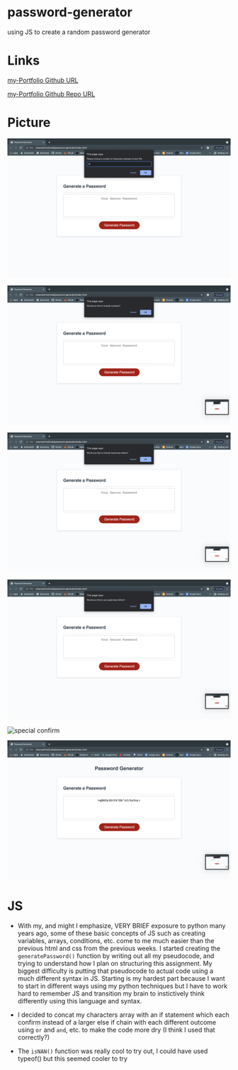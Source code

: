 # password-generator
using JS to create a random password generator

# Links 

[my-Portfolio Github URL](https://cavazosdotcom.github.io/password-generator/)

[my-Portfolio Github Repo URL](https://github.com/cavazosdotcom/password-generator)

# Picture

![prompt](assets/img/prompt.png)

![number confirm](assets/img/confirm-num.png)

![lowercase letter confirm](assets/img/confirm-low.png)

![uppercase letter confirm](assets/img/confirm-up.png)

![special confirm](assets/img/confirm-special.png)

![password generated](assets/img/finished.png)

# JS

- With my, and might I emphasize, VERY BRIEF exposure to python many years ago, some of these basic concepts of JS such as creating variables, arrays, conditions, etc. come to me much easier than the previous html and css from the previous weeks. I started creating the `generatePassword()` function by writing out all my pseudocode, and trying to understand how I plan on structuring this assignment. My biggest difficulty is putting that pseudocode to actual code using a much different syntax in JS. Starting is my hardest part because I want to start in different ways using my python techniques but I have to work hard to remember JS and transition my brain to instictively think differently using this language and syntax. 

- I decided to concat my characters array with an if statement which each confirm instead of a larger else if chain with each different outcome using `or` and `and`, etc. to make the code more dry (I think I used that correctly?)

- The `isNAN()` function was really cool to try out, I could have used typeof() but this seemed cooler to try